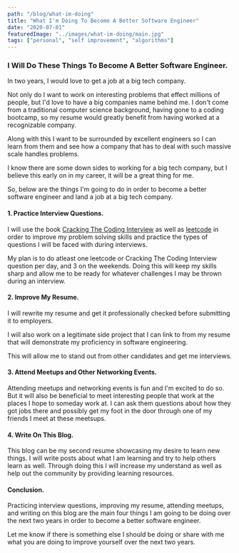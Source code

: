 ```yaml
---
path: "/blog/what-im-doing"
title: "What I'm Doing To Become A Better Software Engineer"
date: "2020-07-01"
featuredImage: "../images/what-im-doing/main.jpg"
tags: ["personal", "self improvement", "algorithms"]
---
```


### I Will Do These Things To Become A Better Software Engineer.

In two years, I would love to get a job at a big tech company.

Not only do I want to work on interesting problems that effect millions of people, but I'd love to have a big companies name behind me. I don't come from a traditional computer science background, having gone to a coding bootcamp, so my resume would greatly benefit from having worked at a recognizable company.

Along with this I want to be surrounded by excellent engineers so I can learn from them and see how a company that has to deal with such massive scale handles problems.

I know there are some down sides to working for a big tech company, but I believe this early on in my career, it will be a great thing for me.

So, below are the things I'm going to do in order to become a better software engineer and land a job at a big tech company.

#### 1. Practice Interview Questions.

I will use the book <a class="text-blue-500 no-underline- hover:underline" href="http://www.crackingthecodinginterview.com/">Cracking The Coding Interview</a> as well as <a class="text-blue-500 no-underline- hover:underline" href="https://leetcode.com">leetcode</a> in order to improve my problem solving skills and practice the types of questions I will be faced with during interviews.

My plan is to do atleast one leetcode or Cracking The Coding Interview question per day, and 3 on the weekends. Doing this will keep my skills sharp and allow me to be ready for whatever challenges I may be thrown during an interview.

#### 2. Improve My Resume.

I will rewrite my resume and get it professionally checked before submitting it to employers.

I will also work on a legitimate side project that I can link to from my resume that will demonstrate my proficiency in software engineering.

This will allow me to stand out from other candidates and get me interviews.

#### 3. Attend Meetups and Other Networking Events.

Attending meetups and networking events is fun and I'm excited to do so. But it will also be beneficial to meet interesting people that work at the places I hope to someday work at. I can ask them questions about how they got jobs there and possibly get my foot in the door through one of my friends I meet at these meetsups.

#### 4. Write On This Blog.

This blog can be my second resume showcasing my desire to learn new things. I will write posts about what I am learning and try to help others learn as well. Through doing this I will increase my understand as well as help out the community by providing learning resources.

#### Conclusion.

Practicing interview questions, improving my resume, attending meetups, and writing on this blog are the main four things I am going to be doing over the next two years in order to become a better software engineer.

Let me know if there is something else I should be doing or share with me what you are doing to improve yourself over the next two years.
